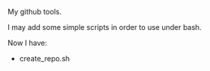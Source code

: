My github tools.

I may add some simple scripts in order to use under bash. 

Now I have:

+ create_repo.sh
